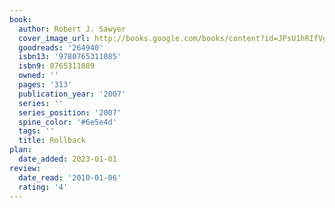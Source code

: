 ```yaml
---
book:
  author: Robert J. Sawyer
  cover_image_url: http://books.google.com/books/content?id=JPsU1hRIfVgC&printsec=frontcover&img=1&zoom=1&edge=curl&source=gbs_api
  goodreads: '264940'
  isbn13: '9780765311085'
  isbn9: 0765311089
  owned: ''
  pages: '313'
  publication_year: '2007'
  series: ''
  series_position: '2007'
  spine_color: '#6e5e4d'
  tags: ''
  title: Rollback
plan:
  date_added: 2023-01-01
review:
  date_read: '2010-01-06'
  rating: '4'
---
```

